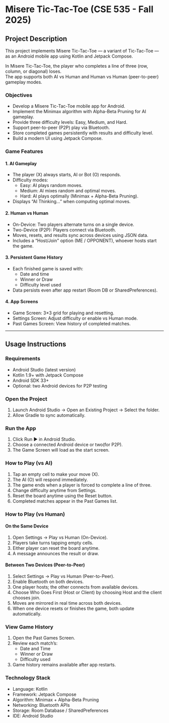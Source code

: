 # Misere Tic-Tac-Toe (CSE 535 - Fall 2025)

## Project Description

This project implements Misere Tic-Tac-Toe — a variant of Tic-Tac-Toe — as an Android mobile app using Kotlin and Jetpack Compose.

In Misere Tic-Tac-Toe, the player who completes a line of three (row, column, or diagonal) loses.  
The app supports both AI vs Human and Human vs Human (peer-to-peer) gameplay modes.

### Objectives
- Develop a Misere Tic-Tac-Toe mobile app for Android.
- Implement the Minimax algorithm with Alpha-Beta Pruning for AI gameplay.
- Provide three difficulty levels: Easy, Medium, and Hard.
- Support peer-to-peer (P2P) play via Bluetooth.
- Store completed games persistently with results and difficulty level.
- Build a modern UI using Jetpack Compose.

### Game Features

#### 1. AI Gameplay
- The player (X) always starts, AI or Bot (O) responds.
- Difficulty modes:
  - Easy: AI plays random moves.
  - Medium: AI mixes random and optimal moves.
  - Hard: AI plays optimally (Minimax + Alpha-Beta Pruning).
- Displays “AI Thinking…” when computing optimal moves.

#### 2. Human vs Human
- On-Device: Two players alternate turns on a single device.
- Two-Device (P2P): Players connect via Bluetooth.
- Moves, resets, and results sync across devices using JSON data.
- Includes a “Host/Join" option (ME / OPPONENT), whoever hosts start the game.

#### 3. Persistent Game History
- Each finished game is saved with:
  - Date and time
  - Winner or Draw
  - Difficulty level used
- Data persists even after app restart (Room DB or SharedPreferences).

#### 4. App Screens
- Game Screen: 3×3 grid for playing and resetting.
- Settings Screen: Adjust difficulty or enable vs Human mode.
- Past Games Screen: View history of completed matches.

---

## Usage Instructions

### Requirements
- Android Studio (latest version)
- Kotlin 1.9+ with Jetpack Compose
- Android SDK 33+
- Optional: two Android devices for P2P testing

### Open the Project
1. Launch Android Studio → Open an Existing Project → Select the folder.  
2. Allow Gradle to sync automatically.

### Run the App
1. Click Run ▶ in Android Studio.  
2. Choose a connected Android device or two(for P2P).  
3. The Game Screen will load as the start screen.

### How to Play (vs AI)
1. Tap an empty cell to make your move (X).  
2. The AI (O) will respond immediately.  
3. The game ends when a player is forced to complete a line of three.  
4. Change difficulty anytime from Settings.  
5. Reset the board anytime using the Reset button.  
6. Completed matches appear in the Past Games list.

### How to Play (vs Human)

#### On the Same Device
1. Open Settings → Play vs Human (On-Device).  
2. Players take turns tapping empty cells.  
3. Either player can reset the board anytime.  
4. A message announces the result or draw.

#### Between Two Devices (Peer-to-Peer)
1. Select Settings → Play vs Human (Peer-to-Peer).  
2. Enable Bluetooth on both devices.  
3. One player hosts; the other connects from available devices.  
4. Choose Who Goes First (Host or Client) by choosing Host and the client chooses join.  
5. Moves are mirrored in real time across both devices.  
6. When one device resets or finishes the game, both update automatically.

### View Game History
1. Open the Past Games Screen.  
2. Review each match’s:
   - Date and Time  
   - Winner or Draw  
   - Difficulty used  
3. Game history remains available after app restarts.

### Technology Stack
- Language: Kotlin  
- Framework: Jetpack Compose  
- Algorithm: Minimax + Alpha-Beta Pruning  
- Networking: Bluetooth APIs  
- Storage: Room Database / SharedPreferences  
- IDE: Android Studio
